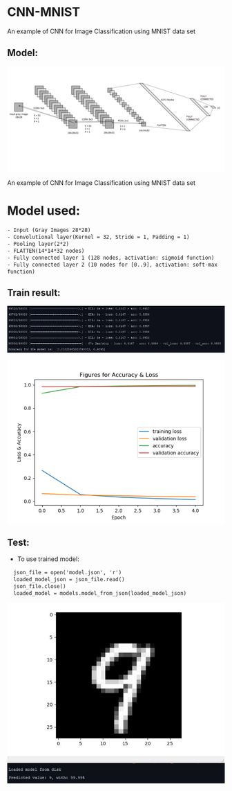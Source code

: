 # CNN-MNIST
An example of CNN for Image Classification using MNIST data set

## Model: 

<p align="center">
  <img src="Images/Model.png">
</p>


An example of CNN for Image Classification using MNIST data set
# Model used: 
```
- Input (Gray Images 28*28) 
- Convolutional layer(Kernel = 32, Stride = 1, Padding = 1) 
- Pooling layer(2*2) 
- FLATTEN(14*14*32 nodes) 
- Fully connected layer 1 (128 nodes, activation: sigmoid function)
- Fully connected layer 2 (10 nodes for [0..9], activation: soft-max function)

```

## Train result:

<p align="center">
  <img src="Images/results.JPG">
</p>

<p align="center">
  <img src="Images/TrainFigures.png">
</p>

## Test:
- To use trained model: 
```
  json_file = open('model.json', 'r')
  loaded_model_json = json_file.read()
  json_file.close()
  loaded_model = models.model_from_json(loaded_model_json)

```
<p align="center">
  <img src="Images/TestImage.JPG">
</p>
